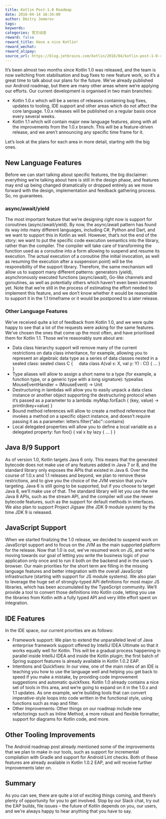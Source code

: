 ```yaml
---
title: Kotlin Post-1.0 Roadmap
date: 2016-04-14 16:34:00
author: Dmitry Jemerov
tags:
keywords:
categories: 官方动态
reward: false
reward_title: Have a nice Kotlin!
reward_wechat:
reward_alipay:
source_url: https://blog.jetbrains.com/kotlin/2016/04/kotlin-post-1-0-roadmap/
---
```


It’s been almost two months since Kotlin 1.0 was released, and the team is now switching from stabilisation and bug fixes to new feature work, so it’s a great time to talk about our plans for the future.
We’ve already published our Android roadmap, but there are many other areas where we’re applying our efforts. Our current development is organised in two main branches:

* Kotlin 1.0.x which will be a series of releases containing bug fixes, updates to tooling, IDE support and other areas which do not affect the core language. 1.0.x releases will be published on a regular basis once every several weeks.
* Kotlin 1.1 which will contain major new language features, along with all the improvements from the 1.0.x branch. This will be a feature-driven release, and we aren’t announcing any specific time frame for it.

Let’s look at the plans for each area in more detail, starting with the big ones.
## New Language Features

Before we can start talking about specific features, the big disclaimer: everything we’re talking about here is still in the design phase, and features may end up being changed dramatically or dropped entirely as we move forward with the design, implementation and feedback gathering process. So, no guarantees.
### async/await/yield

The most important feature that we’re designing right now is support for coroutines (async/await/yield). By now, the async/await pattern has found its way into many different languages, including C#, Python and Dart, and we want to support this in Kotlin as well. However, that’s not the end of the story: we want to put the specific code execution semantics into the library, rather than the compiler.
The compiler will take care of transforming the function used as a coroutine into a form allowing to suspend and resume its execution. The actual execution of a coroutine (the initial invocation, as well as resuming the execution after a suspension point) will be the responsibility of the support library. Therefore, the same mechanism will allow us to support many different patterns: generators (yield), asynchronously executed functions (async/await), Go-like channels and goroutines, as well as potentially others which haven’t even been invented yet.
Note that we’re still in the process of estimating the effort needed to implement this feature, and we don’t know whether it would be reasonable to support it in the 1.1 timeframe or it would be postponed to a later release.
### Other Language Features

We’ve received quite a lot of feedback from Kotlin 1.0, and we were quite happy to see that a lot of the requests were asking for the same features. We’ve chosen the ones that come up the most often, and have prioritised them for Kotlin 1.1. Those we’re reasonably sure about are:

* Data class hierarchy support will remove many of the current restrictions on data class inheritance, for example, allowing you to represent an algebraic data type as a series of data classes nested in a sealed class:
sealed class C {
    data class A(val x: X, val y: Y) : C() { ... }
}
* Type aliases will allow to assign a short name to a type (for example, a function type, or a generic type with a long signature):
typealias MouseEventHandler = (MouseEvent) -> Unit
* Destructuring in lambdas will allow you to easily unpack a data class instance or another object supporting the destructuring protocol when it’s passed as a parameter to a lambda:
myMap.forEach { (key, value) -> println(key+value) }
* Bound method references will allow to create a method reference that invokes a method on a specific object instance, and doesn’t require passing it as a parameter:
letters.filter("abc"::contains)
* Local delegated properties will allow you to define a local variable as a delegated property:
fun foo() { val x by lazy { … } }

## Java 8/9 Support

As of version 1.0, Kotlin targets Java 6 only. This means that the generated bytecode does not make use of any features added in Java 7 or 8, and the standard library only exposes the APIs that existed in Java 6.
Over the course of 1.0.x and 1.1 releases and beyond, we plan to remove these restrictions, and to give you the choice of the JVM version that you’re targeting. Java 6 is still going to be supported, but if you choose to target Java 8, we’ll make use of that. The standard library will let you use the new Java 8 APIs, such as the stream API, and the compiler will use the newer bytecode features, such as the support for default methods in interfaces. We also plan to support Project Jigsaw (the JDK 9 module system) by the time JDK 9 is released.
## JavaScript Support

When we started finalizing the 1.0 release, we decided to suspend work on JavaScript support and to focus on the JVM as the main supported platform for the release. Now that 1.0 is out, we’ve resumed work on JS, and we’re moving towards our goal of letting you write the business logic of your application only once and to run it both on the backend and in the user’s browser.
Our main priorities for the short term are filling in the missing language features and better integration with the overall JavaScript infrastructure (starting with support for JS module systems). We also plan to leverage the huge set of strongly-typed API definitions for most major JS libraries, which has been accumulated by the TypeScript community. We’ll provide a tool to convert those definitions into Kotlin code, letting you use the libraries from Kotlin with a fully typed API and very little effort spent on integration.
## IDE Features

In the IDE space, our current priorities are as follows:

* Framework support: We plan to extend the unparalleled level of Java enterprise framework support offered by IntelliJ IDEA Ultimate so that it works equally well for Kotlin. This will be a gradual process happening in parallel inside IntelliJ IDEA and inside the Kotlin plugin; the first batch of Spring support features is already available in Kotlin 1.0.2 EAP.
* Intentions and Quickfixes:  In our view, one of the main roles of an IDE is teaching you how to use the language well and helping you get back to speed if you make a mistake, by providing code improvement suggestions and automatic quickfixes. Kotlin 1.0 already contains a nice set of tools in this area, and we’re going to expand on it in the 1.0.x and 1.1 updates. As one example, we’re building tools that can convert imperative-style loops into code written in the functional style, using functions such as map and filter.
* Other Improvements: Other things on our roadmap include new refactorings such as Inline Method, a more robust and flexible formatter, support for diagrams for Kotlin code, and more.

## Other Tooling Improvements

The Android roadmap post already mentioned some of the improvements that we plan to make in our tools, such as support for incremental compilation with Gradle and support for Android Lint checks. Both of these features are already available in Kotlin 1.0.2 EAP, and will receive further improvements later on.
## Summary

As you can see, there are quite a lot of exciting things coming, and there’s plenty of opportunity for you to get involved. Stop by our Slack chat, try out the EAP builds, file issues – the future of Kotlin depends on you, our users, and we’re always happy to hear anything that you have to say.

